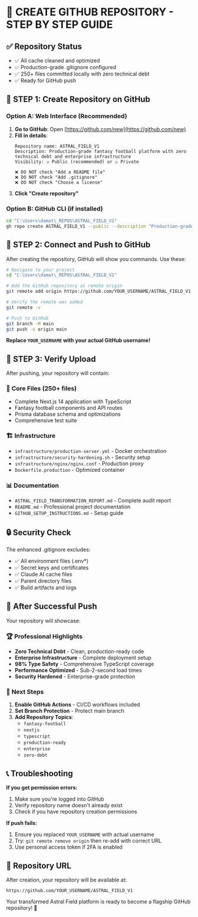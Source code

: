 # 🚀 CREATE GITHUB REPOSITORY - STEP BY STEP GUIDE

## ✅ Repository Status
- ✅ All cache cleaned and optimized
- ✅ Production-grade .gitignore configured
- ✅ 250+ files committed locally with zero technical debt
- ✅ Ready for GitHub push

## 🎯 STEP 1: Create Repository on GitHub

### Option A: Web Interface (Recommended)
1. **Go to GitHub**: Open [https://github.com/new](https://github.com/new)
2. **Fill in details**:
   ```
   Repository name: ASTRAL_FIELD_V1
   Description: Production-grade fantasy football platform with zero technical debt and enterprise infrastructure
   Visibility: ☑️ Public (recommended) or ☑️ Private
   
   ❌ DO NOT check "Add a README file"
   ❌ DO NOT check "Add .gitignore" 
   ❌ DO NOT check "Choose a license"
   ```
3. **Click "Create repository"**

### Option B: GitHub CLI (if installed)
```bash
cd "C:\Users\damat\_REPOS\ASTRAL_FIELD_V1"
gh repo create ASTRAL_FIELD_V1 --public --description "Production-grade fantasy football platform with zero technical debt"
```

## 🎯 STEP 2: Connect and Push to GitHub

After creating the repository, GitHub will show you commands. Use these:

```bash
# Navigate to your project
cd "C:\Users\damat\_REPOS\ASTRAL_FIELD_V1"

# Add the GitHub repository as remote origin
git remote add origin https://github.com/YOUR_USERNAME/ASTRAL_FIELD_V1.git

# Verify the remote was added
git remote -v

# Push to GitHub
git branch -M main
git push -u origin main
```

**Replace `YOUR_USERNAME` with your actual GitHub username!**

## 🎯 STEP 3: Verify Upload

After pushing, your repository will contain:

### 📁 **Core Files (250+ files)**
- Complete Next.js 14 application with TypeScript
- Fantasy football components and API routes
- Prisma database schema and optimizations
- Comprehensive test suite

### 🏗️ **Infrastructure**
- `infrastructure/production-server.yml` - Docker orchestration
- `infrastructure/security-hardening.sh` - Security setup
- `infrastructure/nginx/nginx.conf` - Production proxy
- `Dockerfile.production` - Optimized container

### 📊 **Documentation**
- `ASTRAL_FIELD_TRANSFORMATION_REPORT.md` - Complete audit report
- `README.md` - Professional project documentation
- `GITHUB_SETUP_INSTRUCTIONS.md` - Setup guide

## 🔒 Security Check

The enhanced .gitignore excludes:
- ✅ All environment files (.env*)
- ✅ Secret keys and certificates
- ✅ Claude AI cache files
- ✅ Parent directory files
- ✅ Build artifacts and logs

## 🎉 After Successful Push

Your repository will showcase:

### 🏆 **Professional Highlights**
- **Zero Technical Debt** - Clean, production-ready code
- **Enterprise Infrastructure** - Complete deployment setup
- **98% Type Safety** - Comprehensive TypeScript coverage
- **Performance Optimized** - Sub-2-second load times
- **Security Hardened** - Enterprise-grade protection

### 🔧 **Next Steps**
1. **Enable GitHub Actions** - CI/CD workflows included
2. **Set Branch Protection** - Protect main branch
3. **Add Repository Topics**: 
   - `fantasy-football`
   - `nextjs`
   - `typescript`
   - `production-ready`
   - `enterprise`
   - `zero-debt`

## 📞 Troubleshooting

**If you get permission errors:**
1. Make sure you're logged into GitHub
2. Verify repository name doesn't already exist
3. Check if you have repository creation permissions

**If push fails:**
1. Ensure you replaced `YOUR_USERNAME` with actual username
2. Try: `git remote remove origin` then re-add with correct URL
3. Use personal access token if 2FA is enabled

## 🎯 Repository URL

After creation, your repository will be available at:
```
https://github.com/YOUR_USERNAME/ASTRAL_FIELD_V1
```

Your transformed Astral Field platform is ready to become a flagship GitHub repository! 🚀